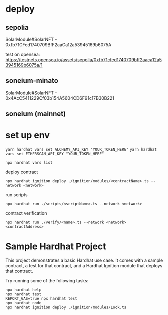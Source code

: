 # deploy

## sepolia

SolarModule#SolarNFT - 0xfb71CFed1740709BfF2aaCa12a53945169b6075A

test on opensea: https://testnets.opensea.io/assets/sepolia/0xfb71cfed1740709bff2aaca12a53945169b6075a/1

## soneium-minato

SolarModule#SolarNFT - 0x4AcC5411229Cf03b154A5604CD6F91c17B30B221

## soneium (mainnet)



# set up env

`yarn hardhat vars set ALCHEMY_API_KEY "YOUR_TOKEN_HERE"`
`yarn hardhat vars set ETHERSCAN_API_KEY "YOUR_TOKEN_HERE"`

`npx hardhat vars list`

deploy contract
```shell
npx hardhat ignition deploy ./ignition/modules/<contractName>.ts --network <network>
```

run scripts
```shell
npx hardhat run ./scripts/<scriptName>.ts --network <network>
```

contract verification
```shell
npx hardhat run ./verify/<name>.ts --network <network> <contractAddress>
```

# Sample Hardhat Project

This project demonstrates a basic Hardhat use case. It comes with a sample contract, a test for that contract, and a Hardhat Ignition module that deploys that contract.

Try running some of the following tasks:

```shell
npx hardhat help
npx hardhat test
REPORT_GAS=true npx hardhat test
npx hardhat node
npx hardhat ignition deploy ./ignition/modules/Lock.ts
```
